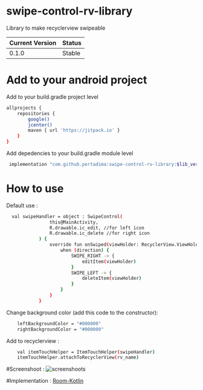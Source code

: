 # swipe-control-rv-library
Library to make recyclerview swipeable


| Current Version | Status |
| ------ | ------ |
| 0.1.0 | Stable |

# Add to your android project

Add to your build.gradle project level

```sh
allprojects {
    repositories {
        google()
        jcenter()
        maven { url 'https://jitpack.io' }
    }
}
```

Add depedencies to your build.gradle module level

```sh
 implementation "com.github.pertadima:swipe-control-rv-library:$lib_version"
```
# How to use

Default use :
```sh
  val swipeHandler = object : SwipeControl(
                this@MainActivity,
                R.drawable.ic_edit, //for left icon
                R.drawable.ic_delete //for right icon
            ) {
                override fun onSwiped(viewHolder: RecyclerView.ViewHolder, direction: Int) {
                    when (direction) {
                        SWIPE_RIGHT -> {
                            editItem(viewHolder)
                        }
                        SWIPE_LEFT -> {
                            deleteItem(viewHolder)
                        }
                    }
                }
            }
```

Change background color (add this code to the constructor):
```sh
    leftBackgroundColor = "#000000"
    rightBackgroundColor = "#000000"
```

Add to recyclerview :
```sh
    val itemTouchHelper = ItemTouchHelper(swipeHandler)
    itemTouchHelper.attachToRecyclerView(rv_name)
```

#Screenshoot :
![screenshoots](http://i66.tinypic.com/2sbs5qe.png)

#Implementation :
[Room-Kotlin](https://github.com/pertadima/room-kotlin-example)
